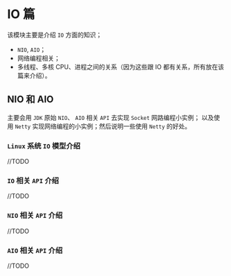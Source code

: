 # IO 篇

该模块主要是介绍 `IO` 方面的知识；
- `NIO`, `AIO`；
- 网络编程相关；
- 多线程、多核 CPU、进程之间的关系（因为这些跟 IO 都有关系，所有放在该篇来介绍）。

## NIO 和 AIO
主要会用 `JDK` 原始 `NIO`、 `AIO` 相关 `API` 去实现 `Socket` 网路编程小实例；
以及使用 `Netty` 实现网络编程的小实例；然后说明一些使用 `Netty` 的好处。


### `Linux` 系统 `IO` 模型介绍
//TODO

### `IO` 相关 `API` 介绍
//TODO

### `NIO` 相关 `API` 介绍
//TODO

### `AIO` 相关 `API` 介绍
//TODO

